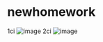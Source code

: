 # newhomework
1ci 
![image](https://github.com/Nihadname/newhomework/assets/114952145/f822ab19-b916-40d9-902e-14e14226fa9f)
2ci
![image](https://github.com/Nihadname/newhomework/assets/114952145/aa8b35f0-5897-4571-bc51-59fc85241af2)
